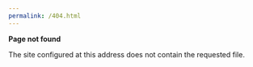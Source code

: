 ```yaml
---
permalink: /404.html
---
```


**Page not found**

The site configured at this address does not contain the requested file.
